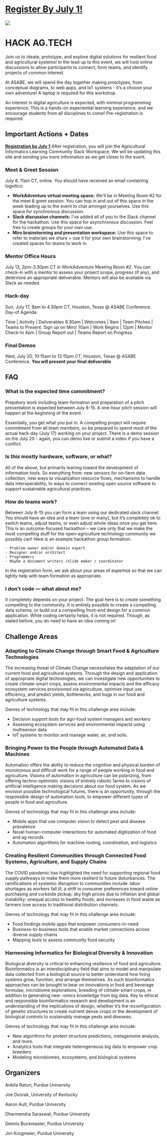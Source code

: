 # [Register By July 1!](https://bit.ly/hackagtech)

![](/img/fieldkit.png)

# HACK AG.TECH

Join us to ideate, prototype, and explore digital solutions for resilient food and agricultural systems! In the lead up to this event, we will host online discussions to allow participants to connect, form teams, and identify projects of common interest.

At ASABE, we will spend the day together making prototypes, from conceptual diagrams, to web apps, and IoT systems - it’s a choose your own adventure! A laptop is required for this workshop.

An interest in digital agriculture is expected, with minimal programming experience. This is a hands-on experiential learning experience, and we encourage students from all disciplines to come! Pre-registration is required.

## Important Actions + Dates

**[Registration by July 1](https://bit.ly/hackagtech)** After registration, you will join the Agricultural Informatics Learning Community Slack Workspace. We will be updating this site and sending you more information as we get closer to the event.


### Meet & Greet Session 
July 8, 11am CT, online. You should have received an email containing logsitics:
- **WorkAdventure virtual meeting space:** We'll be in Meeting Room #2 for the meet & greet session. You can hop in and out of this space in the week leading up to the event to chat amongst yourselves. Use this space for synchronous discussion.
- **Slack discussion channels:** I've added all of you to the Slack channel for the hackathon. Use this space for asynchronous discussion. Feel free to create groups for your own use.
- **Miro brainstorming and presentation workspace:** Use this space to refer to materials we share + use it for your own brainstorming. I've created spaces for teams to work in.

### Mentor Office Hours
July 13, 2pm-3.30pm CT in WorkAdventure Meeting Room #2. You can check-in with a mentor to assess your project scope, progress (if any), and determine an appropriate deliverable. Mentors will also be available via Slack as needed. 

### Hack-day
Sun, July 17, 8am to 4.30pm CT, Houston, Texas @ ASABE Conference. Day-of Agenda:

Time | Activity | Deliverables
8.30am | Welcomes | 
9am | Team Pitches | Teams to Present. Sign up on Miro!
10am | Work Begins |
12pm | Mentor Check-In
4pm | Group Report out | Teams Report on Progress.

### Final Demos
Wed, July 20, 10:15am to 12:15pm CT, Houston, Texas @ ASABE Conference. **You will present your final deliverable**

## FAQ

### What is the expected time commitment?
Prepatory work including team-formation and preparation of a pitch presentation is expected between July 8-15. A one-hour pitch session will happen at the beginning of the event.

Essentially, you get what you put in. A compelling project will require commitment from all team members, so be prepared to spend most of the actual hack-day (July 17) working on your project. There is a demo session on the July 20 - again, you can demo live or submit a video if you have a conflict.

### Is this mostly hardware, software, or what?
All of the above, but primarily leaning toward the development of information tools. So everything from: new sensors for on-farm data collection, new ways to visualization resource flows, mechanisms to handle data interoperability, to ways to connect existing open source software to support sustainable agricultural practices.

### How do teams work?

Between July 8-15 you can form a team using our dedicated slack channel. You should have an idea and a team (one or many), but it’s completely ok to switch teams, adjust teams, or even adjust whole ideas once you get here. This is an outcome-focused hackathon – we care only that we make the most compelling stuff for the open-agriculture technology community we possibly can! Here is an example hackathon group formation:

    - Problem owner and/or domain expert
    - Designer and/or architect
    - Programmers
    - Maybe a document writers /slide maker / coordinator

In the registration form, we ask about your areas of expertise so that we can lightly help with team formation as appropriate.

### I don’t code — what about me?

It completely depends on your project. The goal here is to create something compelling to the community. It is entirely possible to create a compelling data schema, or build out a compelling front-end design for a common application. While coding certainly helps, it is not required. Though, as stated before, you do need to have an idea coming in!

## Challenge Areas

### Adapting to Climate Change through Smart Food & Agriculture Technologies
The increasing threat of Climate Change necessitates the adaptation of our current food and agricultural systems. Through the design and application of appropriate digital technologies, we can investigate new opportunities to create climate-smart crops, assess environmental impacts and the efficacy ecosystem services provisioned via agriculture, optimize input use efficiency, and predict yields, bottlenecks, and bugs in our food and agriculture systems.

Genres of technology that may fit in this challenge area include:
- Decision support tools for agri-food system managers and workers
- Assessing ecosystem services and environmental impacts using multisensor data
- IoT systems to monitor and manage water, air, and soils.

### Bringing Power to the People through Automated Data & Machines
Automation offers the ability to reduce the cognitive and physical burden of monotonous and difficult work for a range of people working in food and agriculture. Visions of automation in agriculture can be polarizing, from offering techno-optimistic visions of entirely robotic farms to visions of artificial intelligence making decisions about our food system. As we envision possible technological futures, there is an opportunity, through the responsible design of automation tools, to empower different types of people in food and agriculture.

Genres of technology that may fit in this challenge area include:
- Mobile apps that use computer vision to detect pest and disease prevalence
- Novel human-computer interactions for automated digitization of food and ag records
- Automation algorithms for machine routing, coordination, and logistics

### Creating Resilient Communities through Connected Food Systems, Agriculture, and Supply Chains
The COVID pandemic has highlighted the need for supporting regional food supply pathways to make them more resilient to future disturbances. The ramifications of systemic disruption to communities include: labor shortages as workers fall ill; a shift in consumer preferences toward online purchasing and curbside pickup; sky high prices due to inflation and global instability; unequal access to healthy foods; and increases in food waste as farmers lose access to traditional distribution channels.

Genres of technology that may fit in this challenge area include:
- Food findings mobile apps that empower consumers-in-need
- Business-to-business tools that enable market connections across diverse supply chains
- Mapping tools to assess community food security


### Harnessing Informatics for Biological Diversity & Innovation
Biological diversity is critical to enhancing resilience of food and agriculture. Bioinformatics is an interdisciplinary field that aims to model and manipulate data collected from a biological source to better understand how living systems grow, function, and arrange themselves. As such bioinformatics approaches can be brought to bear on innovations in food and beverage formulae, microbiome explorations, breeding of climate-smart crops, in addition to generating new -omics knowledge from big data. Key to ethical and responsible bioinformatics research and development is an understanding of the implications of design, whether it’s the reconfiguration of genetic structures to create nutrient dense crops or the development of biological controls to sustainably manage pests and diseases.

Genres of technology that may fit in this challenge area include:
- New algorithms for protein structure predictions, metagenome analysis, and more.
- Analytics tools that integrate heterogeneous big data to empower crop breeders
- Modeling microbiomes, ecosystems, and biological systems


## Organizers

Ankita Raturi, Purdue University

Joe Dvorak, University of Kentucky

Aaron Ault, Purdue University

Dharmendra Saraswat, Purdue University

Dennis Buckmaster, Purdue University

Jim Krogmeier, Purdue University
